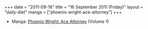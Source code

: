 +++
date = "2011-09-16"
title = "16 September 2011 (Friday)"
layout = "daily-diet"
manga = ["phoenix-wright-ace-attorney"]
+++

<ul>
<li class="entry manga">Manga: <a href="/manga/phoenix-wright-ace-attorney">Phoenix Wright: Ace Attorney</a> (Volume 1)</li>
</ul>